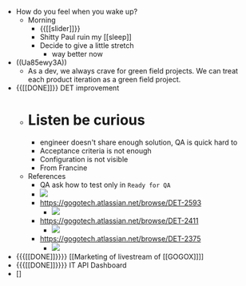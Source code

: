 - How do you feel when you wake up?
    - Morning
        - {{[[slider]]}}
        - Shitty Paul ruin my [[sleep]]
        - Decide to give a little stretch
            - way better now
- ((Ua85ewy3A))
    - As a dev, we always crave for green field projects. We can treat each product iteration as a green field project.
- {{[[DONE]]}} DET improvement
    - # Listen be curious
        - engineer doesn't share enough solution, QA is quick hard to
        - Acceptance criteria is not enough
        - Configuration is not visible
        - From Francine
    - References
        - QA ask how to test only in `Ready for QA`
        - ![](https://firebasestorage.googleapis.com/v0/b/firescript-577a2.appspot.com/o/imgs%2Fapp%2FIndieHacker%2F3to3YQi6J1.png?alt=media&token=581f46cc-3ba7-4b5f-8871-9afdbf3a8c2f)
        - https://gogotech.atlassian.net/browse/DET-2593
            - ![](https://firebasestorage.googleapis.com/v0/b/firescript-577a2.appspot.com/o/imgs%2Fapp%2FIndieHacker%2F7ee7pB-EE5.png?alt=media&token=b2a1fcca-4bc5-4b23-b3d0-e4e2239b14f1)
        - https://gogotech.atlassian.net/browse/DET-2411
            - ![](https://firebasestorage.googleapis.com/v0/b/firescript-577a2.appspot.com/o/imgs%2Fapp%2FIndieHacker%2FldaGs44EbQ.png?alt=media&token=f42e429f-cca9-4bfc-aaaa-69dc9e985947)
        - https://gogotech.atlassian.net/browse/DET-2375
            - ![](https://firebasestorage.googleapis.com/v0/b/firescript-577a2.appspot.com/o/imgs%2Fapp%2FIndieHacker%2FhB9KwiQ61_.png?alt=media&token=65306c56-b444-4075-bb48-78ecefcee156)
- {{{[[DONE]]}}}} [[Marketing of livestream of [[GOGOX]]]]
- {{{[[DONE]]}}}} IT API Dashboard
- []
